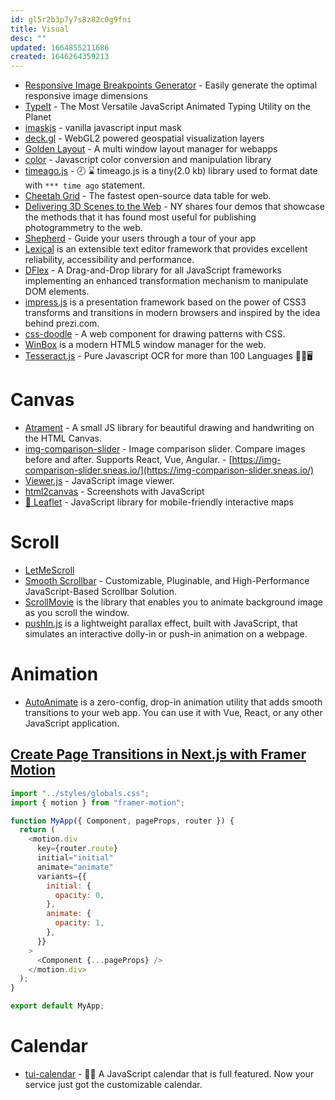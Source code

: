 ```yaml
---
id: gl5r2b3p7y7s8z82c0g9fni
title: Visual
desc: ""
updated: 1664855211686
created: 1646264359213
---
```


- [Responsive Image Breakpoints Generator](https://www.responsivebreakpoints.com/) - Easily generate the optimal responsive image dimensions
- [TypeIt](https://github.com/alexmacarthur/typeit) - The Most Versatile JavaScript Animated Typing Utility on the Planet
- [imaskjs](https://github.com/uNmAnNeR/imaskjs) - vanilla javascript input mask
- [deck.gl](https://github.com/visgl/deck.gl) - WebGL2 powered geospatial visualization layers
- [Golden Layout](https://github.com/golden-layout/golden-layout) - A multi window layout manager for webapps
- [color](https://github.com/Qix-/color) - Javascript color conversion and manipulation library
- [timeago.js](https://github.com/hustcc/timeago.js) - 🕗 ⌛ timeago.js is a tiny(2.0 kb) library used to format date with `*** time ago` statement.
- [Cheetah Grid](https://github.com/future-architect/cheetah-grid) - The fastest open-source data table for web.
- [Delivering 3D Scenes to the Web](https://rd.nytimes.com/projects/delivering-3d-scenes-to-the-web) - NY shares four demos that showcase the methods that it has found most useful for publishing photogrammetry to the web.
- [Shepherd](https://github.com/shipshapecode/shepherd) - Guide your users through a tour of your app
- [Lexical](https://github.com/facebook/lexical) is an extensible text editor framework that provides excellent reliability, accessibility and performance.
- [DFlex](https://github.com/dflex-js/dflex) - A Drag-and-Drop library for all JavaScript frameworks implementing an enhanced transformation mechanism to manipulate DOM elements.
- [impress.js](https://github.com/impress/impress.js) is a presentation framework based on the power of CSS3 transforms and transitions in modern browsers and inspired by the idea behind prezi.com.
- [css-doodle](https://github.com/css-doodle/css-doodle) - A web component for drawing patterns with CSS.
- [WinBox](https://github.com/nextapps-de/winbox) is a modern HTML5 window manager for the web.
- [Tesseract.js](https://github.com/naptha/tesseract.js) - Pure Javascript OCR for more than 100 Languages 📖🎉🖥

# Canvas

- [Atrament](https://github.com/jakubfiala/atrament.js) - A small JS library for beautiful drawing and handwriting on the HTML Canvas.
- [img-comparison-slider](https://github.com/sneas/img-comparison-slider) - Image comparison slider. Compare images before and after. Supports React, Vue, Angular. - [https://img-comparison-slider.sneas.io/](https://img-comparison-slider.sneas.io/)
- [Viewer.js](https://github.com/fengyuanchen/viewerjs) - JavaScript image viewer.
- [html2canvas](https://github.com/niklasvh/html2canvas) - Screenshots with JavaScript
- [🍃 Leaflet](https://github.com/Leaflet/Leaflet) - JavaScript library for mobile-friendly interactive maps

# Scroll

- [LetMeScroll](https://github.com/BMSVieira/letmescroll.js)
- [Smooth Scrollbar](https://github.com/idiotWu/smooth-scrollbar) - Customizable, Pluginable, and High-Performance JavaScript-Based Scrollbar Solution.
- [ScrollMovie](https://github.com/nagatapote/scroll-movie) is the library that enables you to animate background image as you scroll the window.
- [pushIn.js](https://github.com/nateplusplus/pushin) is a lightweight parallax effect, built with JavaScript, that simulates an interactive dolly-in or push-in animation on a webpage.

# Animation

- [AutoAnimate](https://github.com/formkit/auto-animate) is a zero-config, drop-in animation utility that adds smooth transitions to your web app. You can use it with Vue, React, or any other JavaScript application.

## [Create Page Transitions in Next.js with Framer Motion](https://javascript.plainenglish.io/how-to-create-page-transitions-in-next-js-with-framer-motion-47642c462c62)

```javascript
import "../styles/globals.css";
import { motion } from "framer-motion";

function MyApp({ Component, pageProps, router }) {
  return (
    <motion.div
      key={router.route}
      initial="initial"
      animate="animate"
      variants={{
        initial: {
          opacity: 0,
        },
        animate: {
          opacity: 1,
        },
      }}
    >
      <Component {...pageProps} />
    </motion.div>
  );
}

export default MyApp;
```

# Calendar

- [tui-calendar](https://github.com/nhn/tui.calendar) - 🍞📅 A JavaScript calendar that is full featured. Now your service just got the customizable calendar.
